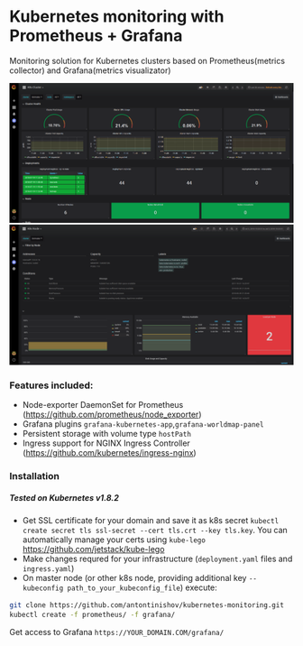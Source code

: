 # Kubernetes monitoring with Prometheus + Grafana
Monitoring solution for Kubernetes clusters based on Prometheus(metrics collector) and Grafana(metrics visualizator)

![grafana](images/grafana.png?raw=true "grafana")
![grafana](images/1.png?raw=true "grafana") 
### Features included:
- Node-exporter DaemonSet for Prometheus (https://github.com/prometheus/node_exporter)
- Grafana plugins  `grafana-kubernetes-app`,`grafana-worldmap-panel`
- Persistent storage with volume type `hostPath`
- Ingress support for NGINX Ingress Controller (https://github.com/kubernetes/ingress-nginx)
### Installation
##### Tested on Kubernetes v1.8.2
- Get SSL certificate for your domain and save it as k8s secret `kubectl create secret tls ssl-secret --cert tls.crt --key tls.key`. You can automatically manage your certs using `kube-lego` https://github.com/jetstack/kube-lego
- Make changes requred for your infrastructure (`deployment.yaml` files and `ingress.yaml`)
- On master node (or other k8s node, providing additional key `--kubeconfig path_to_your_kubeconfig_file`) execute:
```sh
git clone https://github.com/antontinishov/kubernetes-monitoring.git
kubectl create -f prometheus/ -f grafana/
```
Get access to Grafana `https://YOUR_DOMAIN.COM/grafana/`